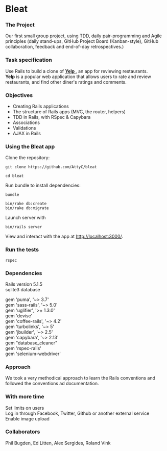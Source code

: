 # Bleat

### The Project

Our first small group project, using TDD, daily pair-programming and Agile principles (daily stand-ups, GitHub Project Board (Kanban-style), GitHub collaboration, feedback and end-of-day retrospectives.)

### Task specification
Use Rails to build a clone of __[Yelp ](https://www.yelp.com/)__, an app for reviewing restaurants.  
__Yelp__ is a popular web application that allows users to rate and review restaurants, and find other diner's ratings and comments.  

### Objectives

* Creating Rails applications
* The structure of Rails apps (MVC, the router, helpers)  
* TDD in Rails, with RSpec & Capybara  
* Associations  
* Validations  
* AJAX in Rails  

### Using the Bleat app

Clone the repository:
```
git clone https://github.com/AttyC/bleat

cd bleat
```
Run bundle to install dependencies:
```
bundle
```

```
bin/rake db:create
bin/rake db:migrate
```
Launch server with
```
bin/rails server
```

View and interact with the app at [http://localhost:3000/](http://localhost:3000/).

### Run the tests

```
rspec
```

### Dependencies
Rails version 5.1.5  
sqlite3 database

gem 'puma', '~> 3.7'  
gem 'sass-rails', '~> 5.0'  
gem 'uglifier', '>= 1.3.0'  
gem 'devise'  
gem 'coffee-rails', '~> 4.2'  
gem 'turbolinks', '~> 5'  
gem 'jbuilder', '~> 2.5'  
gem 'capybara', '~> 2.13'  
gem "database_cleaner"  
gem 'rspec-rails'  
gem 'selenium-webdriver'  

### Approach

We took a very methodical approach to learn the Rails conventions and followed the conventions ad documentation.

### With more time  

Set limits on users  
Log in through Facebook, Twitter, Github or another external service  
Enable image upload

### Collaborators
Phil Bugden, Ed Litten, Alex Sergides, Roland Vink
